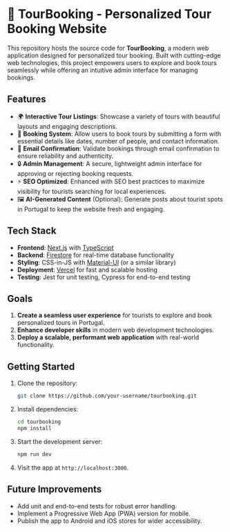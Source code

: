 
# 🚖 **TourBooking - Personalized Tour Booking Website**

This repository hosts the source code for **TourBooking**, a modern web application designed for personalized tour booking. Built with cutting-edge web technologies, this project empowers users to explore and book tours seamlessly while offering an intuitive admin interface for managing bookings.

## **Features**

- 🌍 **Interactive Tour Listings**: Showcase a variety of tours with beautiful layouts and engaging descriptions.
- 📅 **Booking System**: Allow users to book tours by submitting a form with essential details like dates, number of people, and contact information.
- 📧 **Email Confirmation**: Validate bookings through email confirmation to ensure reliability and authenticity.
- 🔒 **Admin Management**: A secure, lightweight admin interface for approving or rejecting booking requests.
- ⚡ **SEO Optimized**: Enhanced with SEO best practices to maximize visibility for tourists searching for local experiences.
- 🖼️ **AI-Generated Content** (Optional): Generate posts about tourist spots in Portugal to keep the website fresh and engaging.

## **Tech Stack**

- **Frontend**: [Next.js](https://nextjs.org/) with [TypeScript](https://www.typescriptlang.org/)
- **Backend**: [Firestore](https://firebase.google.com/products/firestore) for real-time database functionality
- **Styling**: CSS-in-JS with [Material-UI](https://mui.com/) (or a similar library)
- **Deployment**: [Vercel](https://vercel.com/) for fast and scalable hosting
- **Testing**: Jest for unit testing, Cypress for end-to-end testing

## **Goals**

1. **Create a seamless user experience** for tourists to explore and book personalized tours in Portugal.
2. **Enhance developer skills** in modern web development technologies.
3. **Deploy a scalable, performant web application** with real-world functionality.

## **Getting Started**

1. Clone the repository:
   ```bash
   git clone https://github.com/your-username/tourbooking.git
   ```
2. Install dependencies:
   ```bash
   cd tourbooking
   npm install
   ```
3. Start the development server:
   ```bash
   npm run dev
   ```
4. Visit the app at `http://localhost:3000`.

## **Future Improvements**

- Add unit and end-to-end tests for robust error handling.
- Implement a Progressive Web App (PWA) version for mobile.
- Publish the app to Android and iOS stores for wider accessibility.
